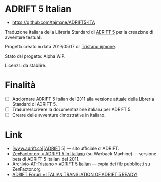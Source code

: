 # ADRIFT 5 Italian

- https://github.com/tajmone/ADRIFT5-ITA

Traduzione italiana della Libreria Standard di [ADRIFT 5] per la creazione di avventure testuali.

Progetto creato in data 2019/05/17 da [Tristano Ajmone].

Stato del progetto: Alpha WIP.

Licenza: da stabilire.

# Finalità

- [ ] Aggiornare [ADRIFT 5 Italian del 2011][A5ITA ArcAT] alla versione attuale della Libreria Standard di ADRIFT 5.
- [ ] Tradurre/scrivere la documentazione italiana per ADRIFT 5.
- [ ] Creare delle avventure dimostrative in italiano.

# Link

- [www.adrift.co][ADRIFT 5] — sito ufficiale di ADRIFT.
- [ZenFactor.org » ADRIFT 5 In Italiano][A5ITA ZF]  (su Wayback Machine) — versione beta di ADRIFT 5 Italian, del 2011.
- [Archivio-AT-Tristano » ADRIFT 5 Italian][A5ITA ArcAT] — copia dei file pubblicati su ZenFactor.org.
- [ADRIFT Forum » ITALIAN TRANSLATION OF ADRIFT 5 READY!][A5ITA Forum]

<!-----------------------------------------------------------------------------
                               LINK REFERENZIALI
------------------------------------------------------------------------------>

<!-- Link Esterni -->

[ADRIFT 5]: http://www.adrift.co/ "Visita il sito di ADRIFT"

[A5ITA Forum]: http://forum.adrift.co/viewtopic.php?f=14&t=7492 "Vedi il post sul forum di ADRIFT in cui venne annunciata la traduzione italiana"

[A5ITA ZF]: <https://web.archive.org/web/20170226185901/http://avventure-testuali.zenfactor.org/adrift5_italiano.htm> "Visita la copia archiviata su Wayback Machine della pagina originale di ADRIFT 5 In Italiano su www.ZenFactor.org"

[A5ITA ArcAT]: https://github.com/tajmone/Archivio-AT-Tristano/tree/master/ADRIFT5-ITA "Copia archiviata di ADRIFT 5 Italian v0.1 (2011) su GitHub"

<!-- persone -->

[Tristano Ajmone]: https://github.com/tajmone "Vedi il profilo GitHub di Tristano Ajmone"

<!-- EOF -->
